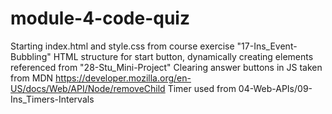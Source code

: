 # module-4-code-quiz

Starting index.html and style.css from course exercise "17-Ins_Event-Bubbling"
HTML structure for start button, dynamically creating elements referenced from "28-Stu_Mini-Project"
Clearing answer buttons in JS taken from MDN https://developer.mozilla.org/en-US/docs/Web/API/Node/removeChild
Timer used from 04-Web-APIs/09-Ins_Timers-Intervals
